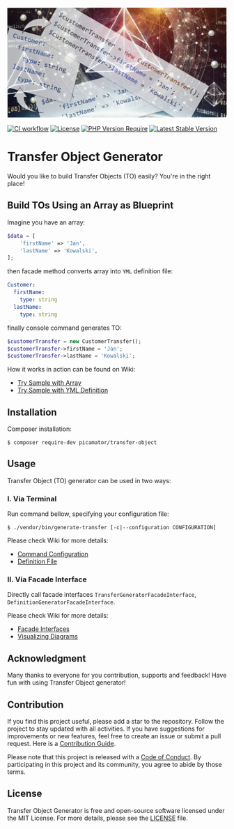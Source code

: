 ![Transfer Object Generator](.github/img/transfer-object-generator.jpg)

[![CI workflow](https://github.com/picamator/transfer-object/actions/workflows/ci.yml/badge.svg?event=push)](https://github.com/picamator/transfer-object/actions)
[![License](https://poser.pugx.org/picamator/transfer-object/license)](https://packagist.org/packages/picamator/transfer-object)
[![PHP Version Require](https://poser.pugx.org/picamator/transfer-object/require/php)](https://packagist.org/packages/picamator/transfer-object)
[![Latest Stable Version](https://poser.pugx.org/picamator/transfer-object/v)](https://packagist.org/packages/picamator/transfer-object)

Transfer Object Generator
==========================

Would you like to build Transfer Objects (TO) easily?
You're in the right place!

Build TOs Using an Array as Blueprint
------------------------------------

Imagine you have an array:
```php
$data = [
    'firstName' => 'Jan',
    'lastName' => 'Kowalski',
];
```

then facade method converts array into `YML` definition file:
```yml
Customer:
  firstName:
    type: string
  lastName:
    type: string
```

finally console command generates TO:
```php
$customerTransfer = new CustomerTransfer();
$customerTransfer->firstName = 'Jan';
$customerTransfer->lastName = 'Kowalski';
```

How it works in action can be found on Wiki:
 - [Try Sample with Array](/doc/samples/try-definition-generator.php)
 - [Try Sample with YML Definition](/doc/samples/try-transfer-generator.php)

Installation
------------

Composer installation:

```shell
$ composer require-dev picamator/transfer-object
```

Usage
-----

Transfer Object (TO) generator can be used in two ways:

### I. Via Terminal

Run command bellow, specifying your configuration file:

```shell
$ ./vendor/bin/generate-transfer [-c|--configuration CONFIGURATION]
```

Please check Wiki for more details:
- [Command Configuration](https://github.com/picamator/transfer-object/wiki/Command-Configuration)
- [Definition File](https://github.com/picamator/transfer-object/wiki/Definition-File)

### II. Via Facade Interface

Directly call facade interfaces `TransferGeneratorFacadeInterface`, `DefinitionGeneratorFacadeInterface`.

Please check Wiki for more details:
- [Facade Interfaces](https://github.com/picamator/transfer-object/wiki/Facade-Interfaces)
- [Visualizing Diagrams](https://github.com/picamator/transfer-object/wiki/Visualising-Diagrams)

Acknowledgment
--------------

Many thanks to everyone for you contribution, supports and feedback!
Have fun with using Transfer Object generator!

Contribution
------------

If you find this project useful, please add a star to the repository. Follow the project to stay updated with all activities.
If you have suggestions for improvements or new features, feel free to create an issue or submit a pull request.
Here is a [Contribution Guide](CONTRIBUTING.md).

Please note that this project is released with a [Code of Conduct](CODE_OF_CONDUCT.md).
By participating in this project and its community, you agree to abide by those terms.

License
-------

Transfer Object Generator is free and open-source software licensed under the MIT License.
For more details, please see the [LICENSE](LICENSE) file.
